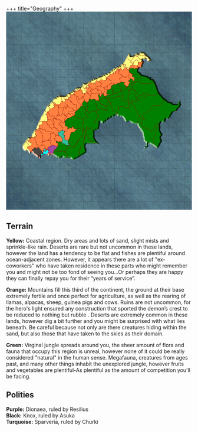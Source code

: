 +++
title="Geography"
+++
![](map.png)

## Terrain
 **Yellow:** Coastal region. Dry areas and lots of sand, slight mists and sprinkle-like rain. Deserts are rare but not uncommon in these lands, however the land has a tendency to be flat and fishes are plentiful around ocean-adjacent zones. However, it appears there are a lot of "ex-coworkers" who have taken residence in these parts who might remember you and might not be too fond of seeing you...Or perhaps they are happy they can finally repay you for their “years of service”.

**Orange:** Mountains fill this third of the continent, the ground at their base extremely fertile and once perfect for agriculture, as well as the rearing of llamas, alpacas, sheep, guinea pigs and cows. Ruins are not uncommon, for the hero's light ensured any construction that sported the demon’s crest to be reduced to nothing but rubble . Deserts are extremely common in these lands, however dig a bit further and you might be surprised with what lies beneath. Be careful because not only are there creatures hiding within the sand, but also those that have taken to the skies as their domain. 

**Green:** Virginal jungle spreads around you, the sheer amount of flora and fauna that occupy this region is unreal, however none of it could be really considered "natural" in the human sense. Megafauna, creatures from ages past, and many other things inhabit the unexplored jungle, however fruits and vegetables are plentiful-As plentiful as the amount of competition you’ll be facing.

## Polities
**Purple:** Dionaea, ruled by Resilius  
**Black:** Knox, ruled by Asuka  
**Turquoise:** Sparveria, ruled by Churki


